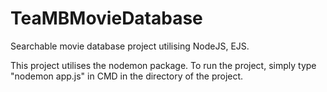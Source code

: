 # TeaMBMovieDatabase

Searchable movie database project utilising NodeJS, EJS.

This project utilises the nodemon package. To run the project, simply type "nodemon app.js" in CMD in the directory of the project.
